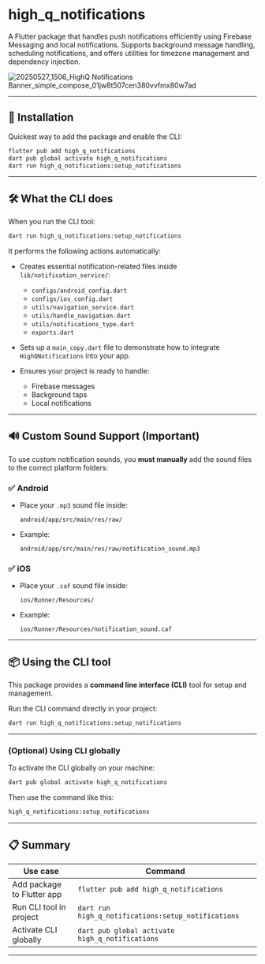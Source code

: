 # high_q_notifications

A Flutter package that handles push notifications efficiently using Firebase Messaging
and local notifications. Supports background message handling, scheduling notifications,
and offers utilities for timezone management and dependency injection.

![20250527_1506_HighQ Notifications Banner_simple_compose_01jw8t507cen380vvfmx80w7ad](https://github.com/user-attachments/assets/8ab2c12d-fb93-4a23-87a4-12ba9d6a4a9d)


---

## 🚀 Installation

Quickest way to add the package and enable the CLI:

```bash
flutter pub add high_q_notifications
dart pub global activate high_q_notifications
dart run high_q_notifications:setup_notifications
````

---

## 🛠️ What the CLI does

When you run the CLI tool:

```bash
dart run high_q_notifications:setup_notifications
```

It performs the following actions automatically:

* Creates essential notification-related files inside `lib/notification_service/`:

    * `configs/android_config.dart`
    * `configs/ios_config.dart`
    * `utils/navigation_service.dart`
    * `utils/handle_navigation.dart`
    * `utils/notifications_type.dart`
    * `exports.dart`
* Sets up a `main_copy.dart` file to demonstrate how to integrate `HighQNotifications` into your
  app.
* Ensures your project is ready to handle:

    * Firebase messages
    * Background taps
    * Local notifications

---

## 🔊 Custom Sound Support (Important)

To use custom notification sounds, you **must manually** add the sound files to the correct platform
folders:

### ✅ Android

* Place your `.mp3` sound file inside:

  ```
  android/app/src/main/res/raw/
  ```
* Example:

  ```
  android/app/src/main/res/raw/notification_sound.mp3
  ```

### ✅ iOS

* Place your `.caf` sound file inside:

  ```
  ios/Runner/Resources/
  ```


* Example:

  ```
  ios/Runner/Resources/notification_sound.caf
  ```

---

## 📦 Using the CLI tool

This package provides a **command line interface (CLI)** tool for setup and management.

Run the CLI command directly in your project:

```bash
dart run high_q_notifications:setup_notifications
```

---

### (Optional) Using CLI globally

To activate the CLI globally on your machine:

```bash
dart pub global activate high_q_notifications
```

Then use the command like this:

```bash
high_q_notifications:setup_notifications
```

---

## 📋 Summary

| Use case                   | Command                                             |
|----------------------------|-----------------------------------------------------|
| Add package to Flutter app | `flutter pub add high_q_notifications`              |
| Run CLI tool in project    | `dart run high_q_notifications:setup_notifications` |
| Activate CLI globally      | `dart pub global activate high_q_notifications`     |

---


